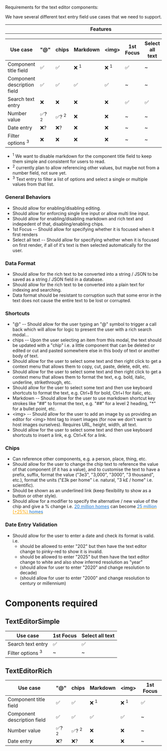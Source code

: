 
Requirements for the text editor components:

We have several different text entry field use cases that we need to support.

<table>
  <tr>
    <th style="width: 290px;"></th>
    <th style="width: 1000px;">Features</th>
  </tr>
</table>

| Use case                    | "@"              | chips            | Markdown        | \<img\>         | 1st Focus | Select all text |
| --------------------------- | ---------------- | ---------------- | --------------- | --------------- | --------- | --------------- |
| Component title field       | ✅               | ✅               | ❌ <sup>1</sup> | ❌ <sup>1</sup> | ✅        | ~               |
| Component description field | ✅               | ✅               | ✅              | ✅              | ~         | ~               |
| Search text entry           | ❌               | ❌               | ❌              | ❌              | ✅        | ✅              |
| Number value                | ✅? <sup>2</sup> | ✅? <sup>2</sup> | ❌              | ❌              | ~         | ~               |
| Date entry                  | ❌?              | ❌?              | ❌              | ❌              | ~         | ~               |
| Filter options <sup>3</sup> | ❌               | ❌               | ❌              | ❌              | ~         | ~               |

* <sup>1</sup> We want to disable markdown for the component title field to keep them simple and consistent for users to read.
* <sup>2</sup> currently plan to allow referencing other values, but maybe not from a number field, not sure yet.
* <sup>3</sup> Text entry to filter a list of options and select a single or multiple values from that list.



### General Behaviors

* Should allow for enabling/disabling editing.
* Should allow for enforcing single line input or allow multi line input.
* Should allow for enabling/disabling markdown and rich text and indepedent of that, disabling/enabling chips.
* 1st Focus -- Should allow for specifying whether it is focused when it first renders
* Select all text -- Should allow for specifying whether when it is focused on first render, if all of it's text is then selected automatically for the user.

### Data Format

* Should allow for the rich text to be converted into a string / JSON to be saved as a string / JSON field in a database.
* Should allow for the rich text to be converted into a plain text for indexing and searching.
* Data format should be resistant to corruption such that some error in the text does not cause the entire text to be lost or corrupted.

### Shortcuts

* "@" -- Should allow for the user typing an "@" symbol to trigger a call back which will allow for logic to present the user with a rich search modal...
* chips -- Upon the user selecting an item from this modal, the text should be updated with a "chip" i.e. a little component that can be deleted or edited or cut and pasted somewhere else in this body of text or another body of text.
* Should allow for the user to select some text and then right click to get a context menu that allows them to copy, cut, paste, delete, edit, etc.
* Should allow for the user to select some text and then right click to get a context menu that allows them to format the text, e.g. bold, italic, underline, strikethrough, etc.
* Should allow for the user to select some text and then use keyboard shortcuts to format the text, e.g. Ctrl+B for bold, Ctrl+I for italic, etc.
* Markdown -- Should allow for the user to use markdown shortcut key strokes like "##" to format the text, e.g. "##" for a level 2 heading, "*" for a bullet point, etc.
* \<img\> -- Should allow for the user to add an image by us providing an editor for \<img\> html tag to insert images (for now we don't want to host images ourselves).  Requires URL, height, width, alt text.
* Should allow for the user to select some text and then use keyboard shortcuts to insert a link, e.g. Ctrl+K for a link.

### Chips
* Can reference other components, e.g. a person, place, thing, etc.
* Should allow for the user to change the chip text to reference the value of that component (if it has a value), and to customise the text to have a prefix, suffix, format the value ("3e3", "3,000", "3000", "3 thousand", etc.), format the units ("£3k per home" i.e. natural, "3 k£ / home" i.e. scientific).
* Should be shown as an underlined link (keep flexibility to show as a button or other style).
* Should allow for a modifier to specify the alternative / new value of the chip and give a % change i.e. <u style="color: rgb(27, 117, 208);">20 million homes</u> can become <u style="color: #FFA600"><span style="color: rgb(27, 117, 208);">25 million</span> (+25%) <span style="color: rgb(27, 117, 208);">homes</span></u>

### Date Entry Validation
* Should allow for the user to enter a date and check its format is valid. i.e.
  * should be allowed to enter "202" but then have the text editor change to pinky-red to show it is invalid.
  * should be allowed to enter "2025" but then have the text editor change to white and also show inferred resolution as "year"
  * (should allow for user to enter "2020" and change resolution to decade)
  * (should allow for user to enter "2000" and change resolution to century or millennium)

# Components required

## TextEditorSimple

| Use case                    | 1st Focus | Select all text |
| --------------------------- | --------- | --------------- |
| Search text entry           | ✅        | ✅              |
| Filter options <sup>3</sup> | ~         | ~               |


## TextEditorRich

| Use case                    | "@"              | chips            | Markdown        | \<img\>         | 1st Focus |
| --------------------------- | ---------------- | ---------------- | --------------- | --------------- | --------- |
| Component title field       | ✅               | ✅               | ❌ <sup>1</sup> | ❌ <sup>1</sup> | ✅        |
| Component description field | ✅               | ✅               | ✅              | ✅              | ~         |
| Number value                | ✅? <sup>2</sup> | ✅? <sup>2</sup> | ❌              | ❌              | ~         |
| Date entry                  | ❌?              | ❌?              | ❌              | ❌              | ~         |
